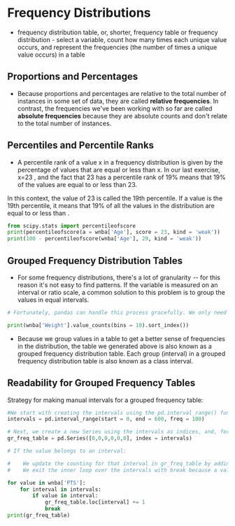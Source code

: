 # Frequency Distributions

* frequency distribution table, or, shorter, frequency table or frequency distribution - select a variable, count how many times each unique value occurs, and represent the frequencies (the number of times a unique value occurs) in a table

## Proportions and Percentages

* Because proportions and percentages are relative to the total number of instances in some set of data, they are called **relative frequencies**. In contrast, the frequencies we've been working with so far are called **absolute frequencies** because they are absolute counts and don't relate to the total number of instances.

## Percentiles and Percentile Ranks

* A percentile rank of a value x in a frequency distribution is given by the percentage of values that are equal or less than x. In our last exercise, x=23 , and the fact that 23 has a percentile rank of 19% means that 19% of the values are equal to or less than 23.

In this context, the value of 23 is called the 19th percentile. If a value is the 19th percentile, it means that 19% of all the values in the distribution are equal to or less than .

```python
from scipy.stats import percentileofscore
print(percentileofscore(a = wnba['Age'], score = 23, kind = 'weak'))
print(100 - percentileofscore(wnba['Age'], 29, kind = 'weak'))
```

## Grouped Frequency Distribution Tables

* For some frequency distributions, there's a lot of granularity -- for this reason it's not easy to find patterns. If the variable is measured on an interval or ratio scale, a common solution to this problem is to group the values in equal intervals.

```python
# Fortunately, pandas can handle this process gracefully. We only need to make use of the bins parameter of Series.value_counts(). We want ten equal intervals, so we need to specify bins = 10:

print(wnba['Weight'].value_counts(bins = 10).sort_index())
```

* Because we group values in a table to get a better sense of frequencies in the distribution, the table we generated above is also known as a grouped frequency distribution table. Each group (interval) in a grouped frequency distribution table is also known as a class interval.

## Readability for Grouped Frequency Tables

Strategy for making manual intervals for a grouped frequency table:

```python
#We start with creating the intervals using the pd.interval_range() function:
intervals = pd.interval_range(start = 0, end = 600, freq = 100)

# Next, we create a new Series using the intervals as indices, and, for now, 0 as values:
gr_freq_table = pd.Series([0,0,0,0,0,0], index = intervals)

# If the value belongs to an interval:

#    We update the counting for that interval in gr_freq_table by adding 1.
#    We exit the inner loop over the intervals with break because a value can belong to one interval only, and it makes no sense to continue the loop (without using break, we'll get the same output but we'll do many redundant iterations).

for value in wnba['PTS']:
    for interval in intervals:
        if value in interval:
            gr_freq_table.loc[interval] += 1
            break
print(gr_freq_table)

```

